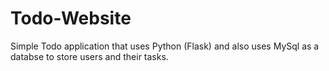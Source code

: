 # Todo-Website
Simple Todo application that uses Python (Flask) and also uses MySql as a databse to store users and their tasks.
